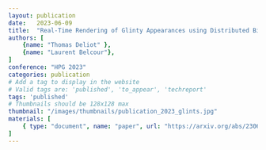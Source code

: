 ```yaml
---
layout: publication
date:   2023-06-09
title:  "Real-Time Rendering of Glinty Appearances using Distributed Binomial Laws on Anisotropic Grids"
authors: [
    {name: "Thomas Deliot" },
    {name: "Laurent Belcour"},
]
conference: "HPG 2023"
categories: publication
# Add a tag to display in the website
# Valid tags are: 'published', 'to_appear', 'techreport'
tags: 'published'
# Thumbnails should be 128x128 max
thumbnail: "/images/thumbnails/publication_2023_glints.jpg"
materials: [
    { type: "document", name: "paper", url: "https://arxiv.org/abs/2306.05051" }
]
---
```

